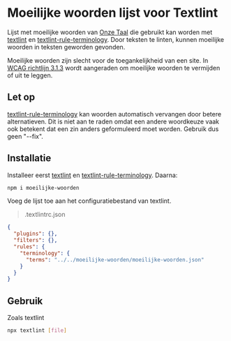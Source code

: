 # Moeilijke woorden lijst voor Textlint

Lijst met moeilijke woorden van [Onze Taal](https://onzetaal.nl/taalloket/modern-taalgebruik) die gebruikt kan worden met [textlint](https://github.com/textlint/textlint) en [textlint-rule-terminology](https://github.com/sapegin/textlint-rule-terminology). Door teksten te linten, kunnen moeilijke woorden in teksten geworden gevonden.

Moeilijke woorden zijn slecht voor de toegankelijkheid van een site. In [WCAG richtlijn 3.1.3](https://digitaaltoegankelijk.nl/wcag-uitgelegd/3-1-3-ongebruikelijke-woorden-wcag-niveau-aaa/) wordt aangeraden om moeilijke woorden te vermijden of uit te leggen.

## Let op

[textlint-rule-terminology](https://github.com/sapegin/textlint-rule-terminology) kan woorden automatisch vervangen door betere alternatieven. Dit is niet aan te raden omdat een andere woordkeuze vaak ook betekent dat een zin anders geformuleerd moet worden. Gebruik dus geen "--fix".

## Installatie

Installeer eerst [textlint](https://github.com/textlint/textlint) en [textlint-rule-terminology](https://github.com/sapegin/textlint-rule-terminology). Daarna:

```bash
npm i moeilijke-woorden
```

Voeg de lijst toe aan het configuratiebestand van textlint.

>.textlintrc.json

```json
{
  "plugins": {},
  "filters": {},
  "rules": {
    "terminology": {
      "terms": "../../moeilijke-woorden/moeilijke-woorden.json"
    }
  }
}
```

## Gebruik

Zoals textlint

```bash
npx textlint [file]
```

